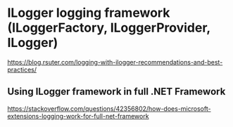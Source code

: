 # ILogger logging framework (ILoggerFactory, ILoggerProvider, ILogger)
https://blog.rsuter.com/logging-with-ilogger-recommendations-and-best-practices/

## Using ILogger framework in full .NET Framework
https://stackoverflow.com/questions/42356802/how-does-microsoft-extensions-logging-work-for-full-net-framework
